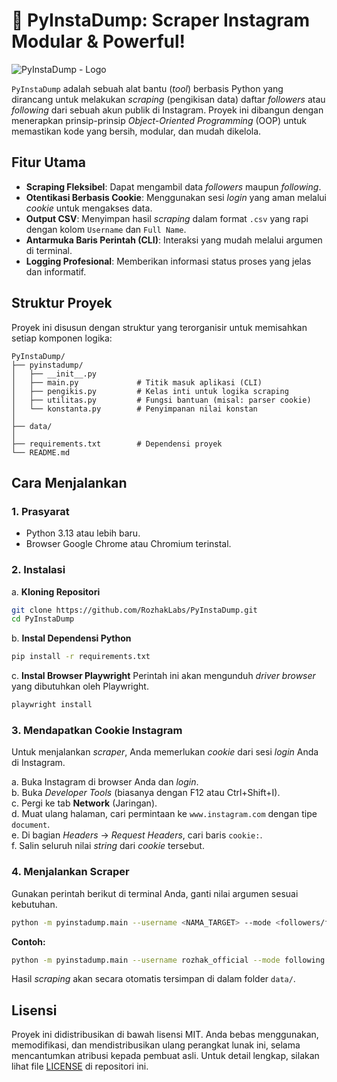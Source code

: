 # 🚀 PyInstaDump: Scraper Instagram Modular & Powerful!

![PyInstaDump - Logo](https://github.com/user-attachments/assets/bf39cb99-48a5-4b02-8026-c4ffdd3376ad)

`PyInstaDump` adalah sebuah alat bantu (*tool*) berbasis Python yang dirancang untuk melakukan *scraping* (pengikisan data) daftar *followers* atau *following* dari sebuah akun publik di Instagram. Proyek ini dibangun dengan menerapkan prinsip-prinsip *Object-Oriented Programming* (OOP) untuk memastikan kode yang bersih, modular, dan mudah dikelola.

## Fitur Utama

- **Scraping Fleksibel**: Dapat mengambil data *followers* maupun *following*.
- **Otentikasi Berbasis Cookie**: Menggunakan sesi *login* yang aman melalui *cookie* untuk mengakses data.
- **Output CSV**: Menyimpan hasil *scraping* dalam format `.csv` yang rapi dengan kolom `Username` dan `Full Name`.
- **Antarmuka Baris Perintah (CLI)**: Interaksi yang mudah melalui argumen di terminal.
- **Logging Profesional**: Memberikan informasi status proses yang jelas dan informatif.

## Struktur Proyek

Proyek ini disusun dengan struktur yang terorganisir untuk memisahkan setiap komponen logika:

```
PyInstaDump/
├── pyinstadump/
│   ├── __init__.py
│   ├── main.py             # Titik masuk aplikasi (CLI)
│   ├── pengikis.py         # Kelas inti untuk logika scraping
│   ├── utilitas.py         # Fungsi bantuan (misal: parser cookie)
│   └── konstanta.py        # Penyimpanan nilai konstan
│
├── data/
│
├── requirements.txt        # Dependensi proyek
└── README.md
```

## Cara Menjalankan

### 1. Prasyarat

- Python 3.13 atau lebih baru.
- Browser Google Chrome atau Chromium terinstal.

### 2. Instalasi

a. **Kloning Repositori**

```bash
git clone https://github.com/RozhakLabs/PyInstaDump.git
cd PyInstaDump
```

b. **Instal Dependensi Python**

```bash
pip install -r requirements.txt
```

c. **Instal Browser Playwright**
   Perintah ini akan mengunduh *driver browser* yang dibutuhkan oleh Playwright.

```bash
playwright install
```

### 3. Mendapatkan Cookie Instagram

Untuk menjalankan *scraper*, Anda memerlukan *cookie* dari sesi *login* Anda di Instagram.

a. Buka Instagram di browser Anda dan *login*.   
b. Buka *Developer Tools* (biasanya dengan F12 atau Ctrl+Shift+I).   
c. Pergi ke tab **Network** (Jaringan).   
d. Muat ulang halaman, cari permintaan ke `www.instagram.com` dengan tipe `document`.   
e. Di bagian *Headers* -> *Request Headers*, cari baris `cookie:`.   
f. Salin seluruh nilai *string* dari *cookie* tersebut.   

### 4. Menjalankan Scraper

Gunakan perintah berikut di terminal Anda, ganti nilai argumen sesuai kebutuhan.

```bash
python -m pyinstadump.main --username <NAMA_TARGET> --mode <followers/following> --cookie "<PASTE_COOKIE_STRING_ANDA_DI_SINI>"
```

**Contoh:**

```bash
python -m pyinstadump.main --username rozhak_official --mode following --cookie "csrftoken=...; sessionid=...;"
```

Hasil *scraping* akan secara otomatis tersimpan di dalam folder `data/`.

## Lisensi

Proyek ini didistribusikan di bawah lisensi MIT. Anda bebas menggunakan, memodifikasi, dan mendistribusikan ulang perangkat lunak ini, selama mencantumkan atribusi kepada pembuat asli. Untuk detail lengkap, silakan lihat file [LICENSE](LICENSE) di repositori ini.